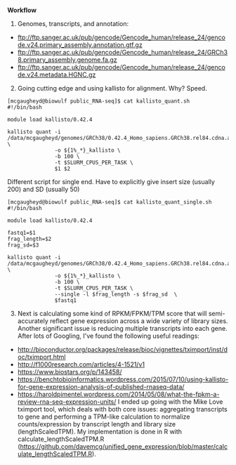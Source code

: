 **Workflow**

1. Genomes, transcripts, and annotation:
 - ftp://ftp.sanger.ac.uk/pub/gencode/Gencode_human/release_24/gencode.v24.primary_assembly.annotation.gtf.gz
 - ftp://ftp.sanger.ac.uk/pub/gencode/Gencode_human/release_24/GRCh38.primary_assembly.genome.fa.gz
 - ftp://ftp.sanger.ac.uk/pub/gencode/Gencode_human/release_24/gencode.v24.metadata.HGNC.gz
 
2. Going cutting edge and using kallisto for alignment. Why? Speed.
```
[mcgaugheyd@biowulf public_RNA-seq]$ cat kallisto_quant.sh 
#!/bin/bash

module load kallisto/0.42.4

kallisto quant -i /data/mcgaugheyd/genomes/GRCh38/0.42.4_Homo_sapiens.GRCh38.rel84.cdna.all.idx \
			   -o ${1%_*}_kallisto \
               -b 100 \
               -t $SLURM_CPUS_PER_TASK \
			   $1 $2
```
Different script for single end. Have to explicitly give insert size (usually 200) and SD (usually 50)
```
[mcgaugheyd@biowulf public_RNA-seq]$ cat kallisto_quant_single.sh 
#!/bin/bash

module load kallisto/0.42.4

fastq1=$1
frag_length=$2
frag_sd=$3

kallisto quant -i /data/mcgaugheyd/genomes/GRCh38/0.42.4_Homo_sapiens.GRCh38.rel84.cdna.all.idx \
			   -o ${1%_*}_kallisto \
               -b 100 \
               -t $SLURM_CPUS_PER_TASK \
			   --single -l $frag_length -s $frag_sd  \
			   $fastq1
```
3. Next is calculating some kind of RPKM/FPKM/TPM score that will semi-accurately reflect gene expression across a wide variety of library sizes. Another significant issue is reducing multiple transcripts into each gene. After lots of Googling, I've found the following useful readings:
 - http://bioconductor.org/packages/release/bioc/vignettes/tximport/inst/doc/tximport.html
 - http://f1000research.com/articles/4-1521/v1
 - https://www.biostars.org/p/143458/
 - https://benchtobioinformatics.wordpress.com/2015/07/10/using-kallisto-for-gene-expression-analysis-of-published-rnaseq-data/
 - https://haroldpimentel.wordpress.com/2014/05/08/what-the-fpkm-a-review-rna-seq-expression-units/
I ended up going with the Mike Love tximport tool, which deals with both core issues: aggregating transcripts to gene and performing a TPM-like calculation to normalize counts/expression by transcript length and library size (lengthScaledTPM). My implementation is done in R with calculate_lengthScaledTPM.R (https://github.com/davemcg/unified_gene_expression/blob/master/calculate_lengthScaledTPM.R).
 
